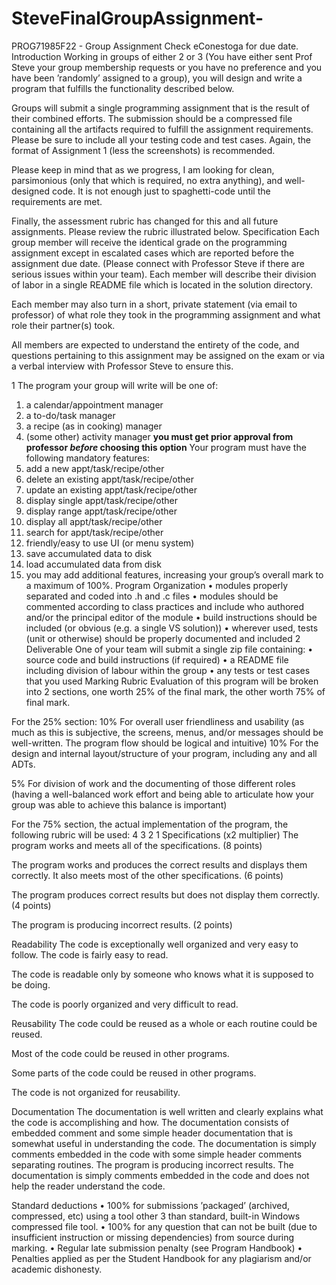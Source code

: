 # SteveFinalGroupAssignment-

PROG71985F22 - Group Assignment
Check eConestoga for due date.
Introduction
Working in groups of either 2 or 3 (You have either sent Prof Steve your group
membership requests or you have no preference and you have been ’randomly’ assigned to a group), you will design and write a program that fulfills the functionality
described below.

Groups will submit a single programming assignment that is the result of their
combined efforts. The submission should be a compressed file containing all the
artifacts required to fulfill the assignment requirements. Please be sure to include
all your testing code and test cases. Again, the format of Assignment 1 (less the
screenshots) is recommended.

Please keep in mind that as we progress, I am looking for clean, parsimonious
(only that which is required, no extra anything), and well-designed code. It is not
enough just to spaghetti-code until the requirements are met.

Finally, the assessment rubric has changed for this and all future assignments. Please review the rubric illustrated below.
Specification
Each group member will receive the identical grade on the programming assignment except in escalated cases which are reported before the assignment due date.
(Please connect with Professor Steve if there are serious issues within your team).
Each member will describe their division of labor in a single README file which is
located in the solution directory.

Each member may also turn in a short, private statement (via email to professor) of
what role they took in the programming assignment and what role their partner(s)
took.

All members are expected to understand the entirety of the code, and questions
pertaining to this assignment may be assigned on the exam or via a verbal interview
with Professor Steve to ensure this.

1
The program your group will write will be one of:
1. a calendar/appointment manager
2. a to-do/task manager
3. a recipe (as in cooking) manager
4. (some other) activity manager **you must get prior approval from
professor *before* choosing this option**
Your program must have the following mandatory features:
1. add a new appt/task/recipe/other
2. delete an existing appt/task/recipe/other
3. update an existing appt/task/recipe/other
4. display single appt/task/recipe/other
5. display range appt/task/recipe/other
6. display all appt/task/recipe/other
7. search for appt/task/recipe/other
8. friendly/easy to use UI (or menu system)
9. save accumulated data to disk
10. load accumulated data from disk
11. you may add additional features, increasing your group’s overall
mark to a maximum of 100%.
Program Organization
• modules properly separated and coded into .h and .c files
• modules should be commented according to class practices and include who
authored and/or the principal editor of the module
• build instructions should be included (or obvious (e.g. a single VS solution))
• wherever used, tests (unit or otherwise) should be properly documented and
included
2
Deliverable
One of your team will submit a single zip file containing:
• source code and build instructions (if required)
• a README file including division of labour within the group
• any tests or test cases that you used
Marking Rubric Evaluation of this program will be broken into 2 sections, one
worth 25% of the final mark, the other worth 75% of final mark.

For the 25% section:
10% For overall user friendliness and usability (as much as this
is subjective, the screens, menus, and/or messages should be
well-written. 
The program flow should be logical and intuitive)
10% For the design and internal layout/structure of your program,
including any and all ADTs.

5% For division of work and the documenting of those different
roles (having a well-balanced work effort and being able to
articulate how your group was able to achieve this balance is
important)

For the 75% section, the actual implementation of the program, the following rubric
will be used:
4 3 2 1
Specifications
(x2 multiplier)
The program works and
meets all of the specifications.
(8 points)

The program works and
produces the correct results and displays them
correctly. It also meets
most of the other specifications.
(6 points)

The program produces correct results but does not
display them correctly.
(4 points)

The program is producing
incorrect results.
(2 points)

Readability The code is exceptionally
well organized and very
easy to follow.
The code is fairly easy to
read.

The code is readable only
by someone who knows
what it is supposed to be
doing.

The code is poorly organized and very difficult to
read.

Reusability The code could be reused
as a whole or each routine
could be reused.

Most of the code could be
reused in other programs.

Some parts of the code
could be reused in other
programs.

The code is not organized
for reusability.

Documentation The documentation is well
written and clearly explains what the code is accomplishing and how.
The documentation consists of embedded comment and some simple
header documentation that
is somewhat useful in understanding the code.
The documentation is simply comments embedded in
the code with some simple
header comments separating routines. The program
is producing incorrect results.
The documentation is simply comments embedded in
the code and does not help
the reader understand the
code.

Standard deductions
• 100% for submissions ’packaged’ (archived, compressed, etc) using a tool other
3
than standard, built-in Windows compressed file tool.
• 100% for any question that can not be built (due to insufficient instruction or
missing dependencies) from source during marking.
• Regular late submission penalty (see Program Handbook)
• Penalties applied as per the Student Handbook for any plagiarism and/or
academic dishonesty.
